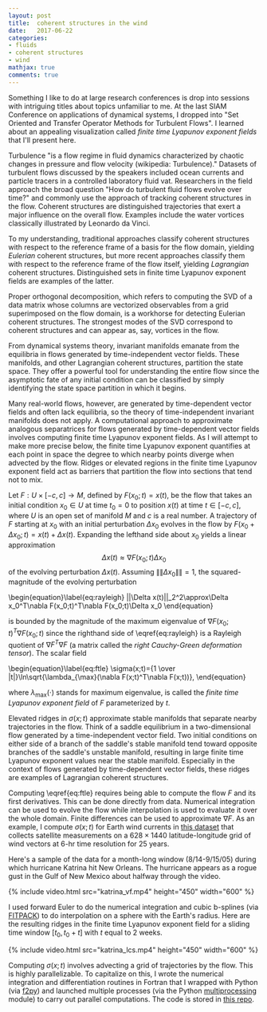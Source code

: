 ```yaml
---
layout: post
title:  coherent structures in the wind
date:   2017-06-22
categories: 
- fluids 
- coherent structures
- wind
mathjax: true
comments: true
---
```


Something I like to do at large research conferences is drop into sessions with intriguing titles about topics unfamiliar to me. At the last SIAM Conference on applications of dynamical systems, I dropped into "Set Oriented and Transfer Operator Methods for Turbulent Flows". I learned about an appealing visualization called *finite time Lyapunov exponent fields* that I'll present here.

Turbulence "is a flow regime in fluid dynamics characterized by chaotic changes in pressure and flow velocity (wikipedia: Turbulence)." Datasets of turbulent flows discussed by the speakers included ocean currents and particle tracers in a controlled laboratory fluid vat. Researchers in the field approach the broad question "How do turbulent fluid flows evolve over time?" and commonly use the approach of tracking coherent structures in the flow. Coherent structures are distinguished trajectories that exert a major influence on the overall flow. Examples include the water vortices classically illustrated by Leonardo da Vinci.

To my understanding, traditional approaches classify coherent structures with respect to the reference frame of a basis for the flow domain, yielding *Eulerian* coherent structures, but more recent approaches classify them with respect to the reference frame of the flow itself, yielding *Lagrangian* coherent structures. Distinguished sets in finite time Lyapunov exponent fields are examples of the latter.

Proper orthogonal decomposition, which refers to computing the SVD of a data matrix whose columns are vectorized observables from a grid superimposed on the flow domain, is a workhorse for detecting Eulerian coherent structures. The strongest modes of the SVD correspond to coherent structures and can appear as, say, vortices in the flow. 

From dynamical systems theory, invariant manifolds emanate from the equilibria in flows generated by time-independent vector fields. These manifolds, and other Lagrangian coherent structures, partition the state space. They offer a powerful tool for understanding the entire flow since the asymptotic fate of any initial condition can be classified by simply identifying the state space partition in which it begins.

Many real-world flows, however, are generated by time-dependent vector fields and often lack equilibria, so the theory of time-independent invariant manifolds does not apply. A computational approach to approximate analogous separatrices for flows generated by time-dependent vector fields involves computing finite time Lyapunov exponent fields. As I will attempt to make more precise below, the finite time Lyapunov exponent quantifies at each point in space the degree to which nearby points diverge when advected by the flow. Ridges or elevated regions in the finite time Lyapunov exponent field act as barriers that partition the flow into sections that tend not to mix.

Let $F:U\times[-c,c]\rightarrow M$, defined by $F(x_0;t)=x(t)$, be the flow that takes an initial condition $x_0\in U$ at time $t_0=0$ to position $x(t)$ at time $t\in[-c,c]$, where $U$ is an open set of manifold $M$ and $c$ is a real number. A trajectory of $F$ starting at $x_0$ with an initial perturbation $\Delta x_0$ evolves in the flow by $F(x_0+\Delta x_0;t)=x(t)+\Delta x(t)$. Expanding the lefthand side about $x_0$ yields a linear approximation $$\Delta x(t)\approx\nabla F(x_0;t)\Delta x_0$$ of the evolving perturbation $\Delta x(t)$. Assuming $\|\|\Delta x_0\|\|=1$, the squared-magnitude of the evolving perturbation

\begin{equation}\label{eq:rayleigh}
\|\|\Delta x(t)\|\|_2^2\approx\Delta x_0^T\nabla F(x_0;t)^T\nabla F(x_0;t)\Delta x_0
\end{equation}

is bounded by the magnitude of the maximum eigenvalue of $\nabla F(x_0;t)^T \nabla F(x_0;t)$ since the righthand side of \eqref{eq:rayleigh} is a Rayleigh quotient of $\nabla F^T\nabla F$ (a matrix called the *right Cauchy-Green deformation tensor*). The scalar field

\begin{equation}\label{eq:ftle}
\sigma(x;t)={1 \over |t|}\ln\sqrt{\lambda_{\max}(\nabla F(x;t)^T\nabla F(x;t))},
\end{equation}

where $\lambda_{\max}(\cdot)$ stands for maximum eigenvalue, is called the *finite time Lyapunov exponent field* of $F$ parameterized by $t$.

Elevated ridges in $\sigma(x;t)$ approximate stable manifolds that separate nearby trajectories in the flow. Think of a saddle equilibrium in a two-dimensional flow generated by a time-independent vector field. Two initial conditions on either side of a branch of the saddle's stable manifold tend toward opposite branches of the saddle's unstable manifold, resulting in large finite time Lyapunov exponent values near the stable manifold. Especially in the context of flows generated by time-dependent vector fields, these ridges are examples of Lagrangian coherent structures.

Computing \eqref{eq:ftle} requires being able to compute the flow $F$ and its first derivatives. This can be done directly from data. Numerical integration can be used to evolve the flow while interpolation is used to evaluate it over the whole domain. Finite differences can be used to approximate $\nabla F$. As an example, I compute $\sigma(x;t)$ for Earth wind currents in [this dataset][dataset] that collects satellite measurements on a $628\times 1440$ latitude-longitude grid of wind vectors at 6-hr time resolution for 25 years.

Here's a sample of the data for a month-long window (8/14-9/15/05) during which hurricane Katrina hit New Orleans. The hurricane appears as a rogue gust in the Gulf of New Mexico about halfway through the video.

{% include video.html src="katrina_vf.mp4" height="450" width="600" %}

I used forward Euler to do the numerical integration and cubic b-splines (via [FITPACK][fitpack]) to do interpolation on a sphere with the Earth's radius. Here are the resulting ridges in the finite time Lyapunov exponent field for a sliding time window $[t_0,t_0+t]$ with $t$ equal to 2 weeks.

{% include video.html src="katrina_lcs.mp4" height="450" width="600" %}

Computing $\sigma(x;t)$ involves advecting a grid of trajectories by the flow. This is highly parallelizable. To capitalize on this, I wrote the numerical integration and differentiation routines in Fortran that I wrapped with Python (via [f2py][f2py]) and launched multiple processes (via the Python [multiprocessing][multiprocessing] module) to carry out parallel computations. The code is stored in [this repo][repo].

[dataset]: https://podaac.jpl.nasa.gov/dataset/CCMP_MEASURES_ATLAS_L4_OW_L3_0_WIND_VECTORS_FLK
[fitpack]: https://www.netlib.org/fitpack
[f2py]: https://docs.scipy.org/doc/numpy-dev/f2py/
[multiprocessing]: https://docs.python.org/2/library/multiprocessing.html
[repo]: https://www.github.com/joepatmckenna/wind
